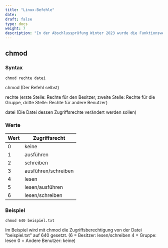 ```yaml
---
title: "Linux-Befehle"
date:
draft: false
type: docs
weight: 7
description: "In der Abschlussprüfung Winter 2023 wurde die Funktionsweise des chmod Befehls abgefragt. Es gab eine Hilfestellung dafür, jedoch schadet es nicht sich trotzdem vorher damit zu befassen."
---
```


## chmod

### Syntax

```
chmod rechte datei
```

chmod (Der Befehl selbst)

rechte (erste Stelle: Rechte für den Besitzer, zweite Stelle: Rechte für die Gruppe, dritte Stelle: Rechte für andere Benutzer)

datei (Die Datei dessen Zugriffsrechte verändert werden sollen)

### Werte

| Wert | Zugriffsrecht
| ---- | -------------
| 0    | keine
| 1    | ausführen
| 2    | schreiben
| 3    | ausführen/schreiben
| 4    | lesen
| 5    | lesen/ausführen
| 6    | lesen/schreiben

### Beispiel

```
chmod 640 beispiel.txt
```

Im Beispiel wird mit chmod die Zugriffsberechtigung von der Datei "beispiel.txt" auf 640 gesetzt. (6 = Besitzer: lesen/schreiben 4 = Gruppe: lesen 0 = Andere Benutzer: keine)
